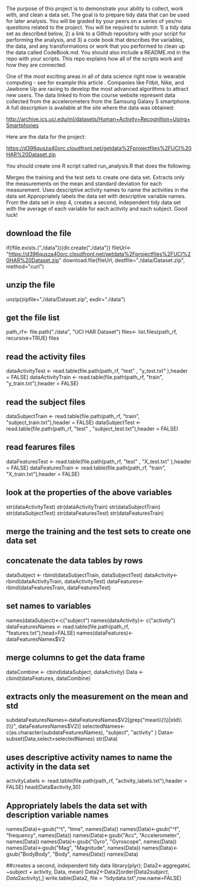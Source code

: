 The purpose of this project is to demonstrate your ability to collect, work with, and clean a data set. The goal is to prepare tidy data that can be used for later analysis. You will be graded by your peers on a series of yes/no questions related to the project. You will be required to submit: 1) a tidy data set as described below, 2) a link to a Github repository with your script for performing the analysis, and 3) a code book that describes the variables, the data, and any transformations or work that you performed to clean up the data called CodeBook.md. You should also include a README.md in the repo with your scripts. This repo explains how all of the scripts work and how they are connected.

One of the most exciting areas in all of data science right now is wearable computing - see for example this article . Companies like Fitbit, Nike, and Jawbone Up are racing to develop the most advanced algorithms to attract new users. The data linked to from the course website represent data collected from the accelerometers from the Samsung Galaxy S smartphone. A full description is available at the site where the data was obtained:

http://archive.ics.uci.edu/ml/datasets/Human+Activity+Recognition+Using+Smartphones 

Here are the data for the project:

 https://d396qusza40orc.cloudfront.net/getdata%2Fprojectfiles%2FUCI%20HAR%20Dataset.zip  

You should create one R script called run_analysis.R that does the following. 

Merges the training and the test sets to create one data set.
Extracts only the measurements on the mean and standard deviation for each measurement. 
Uses descriptive activity names to name the activities in the data set
Appropriately labels the data set with descriptive variable names. 
From the data set in step 4, creates a second, independent tidy data set with the average of each variable for each activity and each subject.
Good luck!


## download the file
if(!file.exists.("./data")){dir.create("./data")}
fileUrl<- "https://d396qusza40orc.cloudfront.net/getdata%2Fprojectfiles%2FUCI%20HAR%20Dataset.zip"
download.file(fileUrl, destfile="./data/Dataset.zip", method="curl")
## unzip the file
unzip(zipfile="./data/Dataset.zip", exdir="./data")
## get the file list
path_rf<- file.path("./data", "UCI HAR Dataset")
files<- list.files(path_rf, recursive=TRUE)
files
## read the activity files
dataActivityTest  <- read.table(file.path(path_rf, "test" , "y_test.txt" ),header = FALSE)
dataActivityTrain <- read.table(file.path(path_rf, "train", "y_train.txt"),header = FALSE)
## read the subject files
dataSubjectTrain <- read.table(file.path(path_rf, "train", "subject_train.txt"),header = FALSE)
dataSubjectTest  <- read.table(file.path(path_rf, "test" , "subject_test.txt"),header = FALSE)
## read fearures files
dataFeaturesTest  <- read.table(file.path(path_rf, "test" , "X_test.txt" ),header = FALSE)
dataFeaturesTrain <- read.table(file.path(path_rf, "train", "X_train.txt"),header = FALSE)
## look at the properties of the above variables
str(dataActivityTest)
str(dataActivityTrain)
str(dataSubjectTrain)
str(dataSubjectTest)
str(dataFeaturesTest)
str(dataFeaturesTrain)

## merge the training and the test sets to create one data set
## concatenate the data tables by rows
dataSubject <- rbind(dataSubjectTrain, dataSubjectTest)
dataActivity<- rbind(dataActivityTrain, dataActivityTest)
dataFeatures<- rbind(dataFeaturesTrain, dataFeaturesTest)
## set names to variables
names(dataSubject)<-c("subject")
names(dataActivity)<- c("activity")
dataFeaturesNames <- read.table(file.path(path_rf, "features.txt"),head=FALSE)
names(dataFeatures)<- dataFeaturesNames$V2
## merge columns to get the data frame 
dataCombine <- cbind(dataSubject, dataActivity)
Data <- cbind(dataFeatures, dataCombine)

## extracts only the measurement on the mean and std
subdataFeaturesNames<-dataFeaturesNames$V2[grep("mean\\(\\)|std\\(\\)", dataFeaturesNames$V2)]
selectedNames<-c(as.character(subdataFeaturesNames), "subject", "activity" )
Data<-subset(Data,select=selectedNames)
str(Data)

## uses descriptive activity names to name the activity in the data set
activityLabels <- read.table(file.path(path_rf, "activity_labels.txt"),header = FALSE)
head(Data$activity,30)

## Appropriately labels the data set with description variable names 
names(Data)<-gsub("^t", "time", names(Data))
names(Data)<-gsub("^f", "frequency", names(Data))
names(Data)<-gsub("Acc", "Accelerometer", names(Data))
names(Data)<-gsub("Gyro", "Gyroscope", names(Data))
names(Data)<-gsub("Mag", "Magnitude", names(Data))
names(Data)<-gsub("BodyBody", "Body", names(Data))
names(Data)

##creates a second, independent tidy data
library(plyr);
Data2<-aggregate(. ~subject + activity, Data, mean)
Data2<-Data2[order(Data2$subject,Data2$activity),]
write.table(Data2, file = "tidydata.txt",row.name=FALSE)
